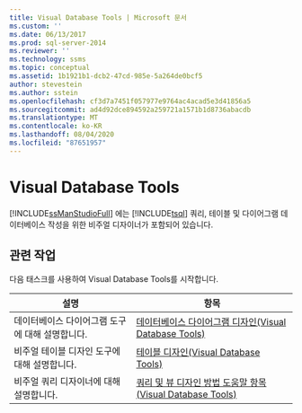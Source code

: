 ```yaml
---
title: Visual Database Tools | Microsoft 문서
ms.custom: ''
ms.date: 06/13/2017
ms.prod: sql-server-2014
ms.reviewer: ''
ms.technology: ssms
ms.topic: conceptual
ms.assetid: 1b1921b1-dcb2-47cd-985e-5a264de0bcf5
author: stevestein
ms.author: sstein
ms.openlocfilehash: cf3d7a7451f057977e9764ac4acad5e3d41856a5
ms.sourcegitcommit: ad4d92dce894592a259721a1571b1d8736abacdb
ms.translationtype: MT
ms.contentlocale: ko-KR
ms.lasthandoff: 08/04/2020
ms.locfileid: "87651957"
---
```

# <a name="visual-database-tools"></a>Visual Database Tools
  [!INCLUDE[ssManStudioFull](../../includes/ssmanstudiofull-md.md)] 에는 [!INCLUDE[tsql](../../includes/tsql-md.md)] 쿼리, 테이블 및 다이어그램 데이터베이스 작성을 위한 비주얼 디자이너가 포함되어 있습니다.  
  
## <a name="related-tasks"></a>관련 작업  
 다음 태스크를 사용하여 Visual Database Tools를 시작합니다.  
  
|**설명**|**항목**|  
|---------------------|---------------|  
|데이터베이스 다이어그램 도구에 대해 설명합니다.|[데이터베이스 다이어그램 디자인&#40;Visual Database Tools&#41;](design-database-diagrams-visual-database-tools.md)|  
|비주얼 테이블 디자인 도구에 대해 설명합니다.|[테이블 디자인&#40;Visual Database Tools&#41;](design-tables-visual-database-tools.md)|  
|비주얼 쿼리 디자이너에 대해 설명합니다.|[쿼리 및 뷰 디자인 방법 도움말 항목&#40;Visual Database Tools&#41;](design-queries-and-views-how-to-topics-visual-database-tools.md)|  
  
  
